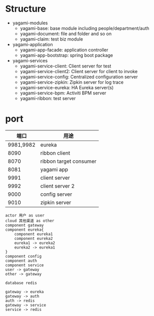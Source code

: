 # Structure

- yagami-modules
  - yagami-base: base module including people/department/auth
  - yagami-document: file and folder and so on
  - yagami-claim: test biz module
- yagami-application
  - yagami-app-facade: application controller
  - yagami-app-bootstrap: spring boot package
- yagami-services
  - yagami-service-client: Client server for test
  - yagami-service-client2: Client server for client to invoke
  - yagami-service-config: Centralized configuration server
  - yagami-service-zipkin: Zipkin server for log trace
  - yagami-service-eureka: HA Eureka server(s)
  - yagami-service-bpm: Activiti BPM server
  - yagami-ribbon: test server

# port

端口|用途
-|-
9981,9982|eureka
8090|ribbon client
8070|ribbon target consumer
8081|yagami app
9991|client server
9992|client server 2
9000|config server
9010|zipkin server

```plantuml
actor 用户 as user
cloud 其他渠道 as other
component gateway
component eureka{
    component eureka1
    component eureka2
    eureka1 -> eureka2
    eureka2 -> eureka1
}
component config
component auth
component service
user -> gateway
other -> gateway

database redis

gateway -> eureka
gateway -> auth
auth -> redis
gateway -> service
service -> redis

```